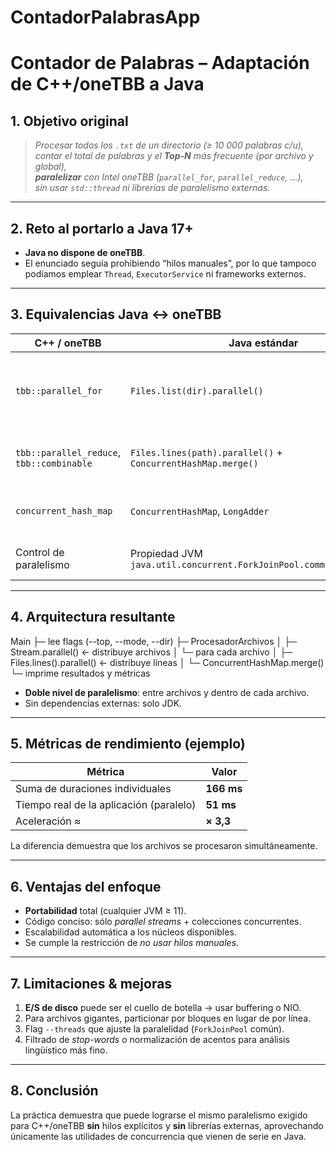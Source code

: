 # ContadorPalabrasApp

# Contador de Palabras – Adaptación de C++/oneTBB a Java

## 1. Objetivo original

> *Procesar todos los `.txt` de un directorio (≥ 10 000 palabras c/u),  
> contar el total de palabras y el **Top-N** más frecuente (por archivo y global),  
> **paralelizar** con Intel oneTBB (`parallel_for`, `parallel_reduce`, …),  
> sin usar `std::thread` ni librerías de paralelismo externas.*

---

## 2. Reto al portarlo a Java 17+

* **Java no dispone de oneTBB**.
* El enunciado seguía prohibiendo “hilos manuales”, por lo que tampoco podíamos
  emplear `Thread`, `ExecutorService` ni frameworks externos.

---

## 3. Equivalencias Java ↔ oneTBB

| C++ / oneTBB                              | Java estándar                            | Descripción |
|-------------------------------------------|------------------------------------------|-------------|
| `tbb::parallel_for`                       | `Files.list(dir).parallel()`             | Distribuye los archivos entre *tasks* del **Fork-Join Pool** común. |
| `tbb::parallel_reduce`, `tbb::combinable` | `Files.lines(path).parallel()` + `ConcurrentHashMap.merge()` | Reducción concurrente de palabras por línea. |
| `concurrent_hash_map`                     | `ConcurrentHashMap`, `LongAdder`         | Estructuras *thread-safe* incluidas en la JDK. |
| Control de paralelismo                    | Propiedad JVM `java.util.concurrent.ForkJoinPool.common.parallelism` | Sin tocar código fuente. |

---

## 4. Arquitectura resultante

Main
├─ lee flags (--top, --mode, --dir)
├─ ProcesadorArchivos
│ ├─ Stream<Path>.parallel() ← distribuye archivos
│ └─ para cada archivo
│ ├─ Files.lines().parallel() ← distribuye líneas
│ └─ ConcurrentHashMap.merge()
└─ imprime resultados y métricas


* **Doble nivel de paralelismo**: entre archivos y dentro de cada archivo.
* Sin dependencias externas: solo JDK.

---

## 5. Métricas de rendimiento (ejemplo)

| Métrica | Valor |
|---------|-------|
| Suma de duraciones individuales | **166 ms** |
| Tiempo real de la aplicación (paralelo) | **51 ms** |
| Aceleración ≈ | **× 3,3** |

La diferencia demuestra que los archivos se procesaron simultáneamente.

---

## 6. Ventajas del enfoque

* **Portabilidad** total (cualquier JVM ≥ 11).
* Código conciso: sólo *parallel streams* + colecciones concurrentes.
* Escalabilidad automática a los núcleos disponibles.
* Se cumple la restricción de *no usar hilos manuales*.

---

## 7. Limitaciones & mejoras

1. **E/S de disco** puede ser el cuello de botella → usar buffering o NIO.
2. Para archivos gigantes, particionar por bloques en lugar de por línea.
3. Flag `--threads` que ajuste la paralelidad (`ForkJoinPool` común).
4. Filtrado de *stop-words* o normalización de acentos para análisis lingüístico más fino.

---

## 8. Conclusión

La práctica demuestra que puede lograrse el mismo paralelismo exigido para C++/oneTBB **sin** hilos explícitos y **sin** librerías externas, aprovechando únicamente las utilidades de concurrencia que vienen de serie en Java.
